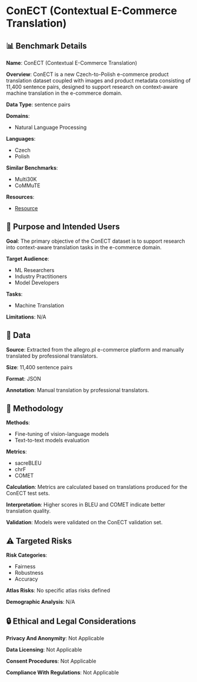 # ConECT (Contextual E-Commerce Translation)

## 📊 Benchmark Details

**Name**: ConECT (Contextual E-Commerce Translation)

**Overview**: ConECT is a new Czech-to-Polish e-commerce product translation dataset coupled with images and product metadata consisting of 11,400 sentence pairs, designed to support research on context-aware machine translation in the e-commerce domain.

**Data Type**: sentence pairs

**Domains**:
- Natural Language Processing

**Languages**:
- Czech
- Polish

**Similar Benchmarks**:
- Multi30K
- CoMMuTE

**Resources**:
- [Resource](https://huggingface.co/datasets/allegro/ConECT)

## 🎯 Purpose and Intended Users

**Goal**: The primary objective of the ConECT dataset is to support research into context-aware translation tasks in the e-commerce domain.

**Target Audience**:
- ML Researchers
- Industry Practitioners
- Model Developers

**Tasks**:
- Machine Translation

**Limitations**: N/A

## 💾 Data

**Source**: Extracted from the allegro.pl e-commerce platform and manually translated by professional translators.

**Size**: 11,400 sentence pairs

**Format**: JSON

**Annotation**: Manual translation by professional translators.

## 🔬 Methodology

**Methods**:
- Fine-tuning of vision-language models
- Text-to-text models evaluation

**Metrics**:
- sacreBLEU
- chrF
- COMET

**Calculation**: Metrics are calculated based on translations produced for the ConECT test sets.

**Interpretation**: Higher scores in BLEU and COMET indicate better translation quality.

**Validation**: Models were validated on the ConECT validation set.

## ⚠️ Targeted Risks

**Risk Categories**:
- Fairness
- Robustness
- Accuracy

**Atlas Risks**:
No specific atlas risks defined

**Demographic Analysis**: N/A

## 🔒 Ethical and Legal Considerations

**Privacy And Anonymity**: Not Applicable

**Data Licensing**: Not Applicable

**Consent Procedures**: Not Applicable

**Compliance With Regulations**: Not Applicable
